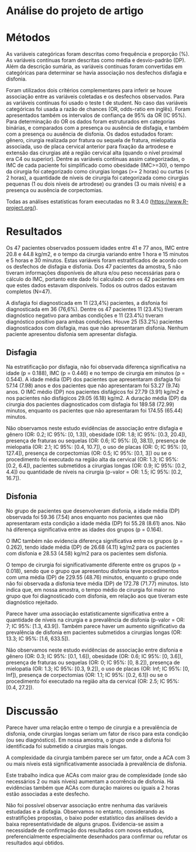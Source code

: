 # Análise do projeto de artigo





# Métodos

As variáveis categóricas foram descritas como frequência e proporção (%).
As variáveis contínuas foram descritas como média e desvio-padrão (DP).
Além da descrição sumária, as variáveis contínuas foram convertidas em categóricas para determinar se havia associação nos desfechos disfagia e disfonia.

Foram utilizados dois critérios complementares para inferir se houve associação entre as variáveis coletadas e os desfechos observados.
Para as variáveis contínuas foi usado o teste t de student.
No caso das variáveis categóricas foi usada a razão de chances (OR, odds-ratio em inglês).
Foram apresentados também os intervalos de confiança de 95% da OR (IC 95%).
Para determinação do OR os dados foram estruturados em categorias binárias, e comparados com a presença ou ausência de disfagia, e também com a presença ou ausência de disfonia.
Os dados estudados foram: gênero, cirurgia realizada por fratura ou sequela de fratura, mielopatia associada, uso de placa cervical anterior para fixação da artrodese e extensão das cirurgias até a região cervical alta (quando o nível proximal era C4 ou superior).
Dentre as variáveis contínuas assim categorizadas, o IMC de cada paciente foi simplificado como obesidade (IMC>=30), o tempo da cirurgia foi categorizado como cirurgias longas (>= 2 horas) ou curtas (< 2 horas), a quantidade de níveis de cirurgia foi categorizada como cirurgias pequenas (1 ou dois níveis de artrodese) ou grandes (3 ou mais níveis) e a presença ou ausência de corpectomias.

Todas as análises estatísticas foram executadas no R 3.4.0 (https://www.R-project.org/).

# Resultados



Os 47 pacientes observados possuem idades entre 41 e 77 anos, IMC entre 20.8 e 44.8 kg/m2, e o tempo da cirurgia variando entre 1 hora e 15 minutos e 5 horas e 30 minutos.
Estas variáveis foram estratificados de acordo com os desfechos de disfagia e disfonia.
Dos 47 pacientes da amostra, 5 não tiveram informações disponíveis de altura e/ou peso necessárias para o cálculo do IMC, portanto este dado foi calculado com os 42 pacientes em que estes dados estavam disponíveis.
Todos os outros dados estavam completos (N=47).

A disfagia foi diagnosticada em 11 (23,4%) pacientes, a disfonia foi diagnosticada em 36 (76,6%).
Dentre os 47 pacientes 11 (23.4%) tiveram diagnóstico negativo para ambas condições e 11 (23.4%) tiveram diagnóstico positivo para ambas condições. 
Houve 25 (53.2%) pacientes diagnosticados com disfagia, mas que não apresentaram disfonia.
Nenhum paciente apresentou disfonia sem apresentar disfagia.

## Disfagia



Na estratificação por disfagia, não foi observada diferença significativa na idade (p = 0.188), IMC (p = 0.446) e no tempo de cirurgia em minutos (p = 0.544).
A idade média (DP) dos pacientes que apresentaram disfagia foi 57.14 (7.98) anos e dos pacientes que não apresentaram foi 53.27 (9.74) anos.
O IMC médio (DP) nos pacientes disfágicos foi 27.79 (3.91) kg/m2 e nos pacientes não disfágicos 29.05 (6.18) kg/m2.
A duração média (DP) da cirurgia dos pacientes diagnosticados com disfagia foi 189.58 (72.99) minutos, enquanto os pacientes que não apresentaram foi 174.55 (65.44) minutos.

Não observamos neste estudo evidências de associação entre disfagia e
gênero (OR: 0.2; IC 95%: [0, 1.3]),
obesidade (OR: 1.8; IC 95%: [0.3, 20.4]),
presença de fraturas ou sequelas (OR: 0.6; IC 95%: [0, 38.1]),
presença de mielopatia (OR: 2.1; IC 95%: [0.4, 10.7]),
o uso de placas (OR: 0; IC 95%: [0, 127.4]),
presença de corpectomias (OR: 0.5; IC 95%: [0.1, 3])
ou
se o procedimento foi executado na região alta da cervical (OR: 1.3; IC 95%: [0.2, 6.4]),
pacientes submetidos a cirurgias longas (OR: 0.9; IC 95%: [0.2, 4.4]) ou
quantidade de níveis na cirurgia (p-valor = OR: 1.5; IC 95%: [0.2, 16.7]).

## Disfonia



No grupo de pacientes que desenvolveram disfonia, a idade média (DP) observada foi 59.36 (7.54) anos enquanto nos pacientes que não apresentaram esta condição a idade média (DP) foi 55.28 (8.61) anos.
Não há diferença significativa entre as idades dos grupos (p = 0.164).

O IMC também não evidencia diferença significativa entre os grupos (p = 0.262), tendo idade média (DP) de 26.68 (4.11) kg/m2 para os pacientes com disfonia e 28.53 (4.58) kg/m2 para os pacientes sem disfonia.

O tempo de cirurgia foi significativamente diferente entre os grupos (p = 0.018), sendo que o grupo que apresentou disfonia teve procedimentos com uma média (DP) de 229.55 (48.76) minutos, enquanto o grupo onde não foi observada a disfonia teve média (DP) de 172.78 (71.77) minutos.
Isto indica que, em nossa amostra, o tempo médio de cirurgia foi maior no grupo que foi diagnosticado com disfonia, em relação aos que tiveram este diagnóstico rejeitado.

Parece haver uma associação estatisticamente significativa entre a quantidade de níveis na cirurgia e a prevalência de disfonia (p-valor = OR: 7; IC 95%: [1.3, 43.9]).
Também parece haver um aumento significativo da prevalência de disfonia em pacientes submetidos a cirurgias longas (OR: 13.3; IC 95%: [1.6, 633.5]).

Não observamos neste estudo evidências de associação entre disfonia e
gênero (OR: 0.3; IC 95%: [0.1, 1.6]),
obesidade (OR: 0.6; IC 95%: [0, 3.6]),
presença de fraturas ou sequelas (OR: 0; IC 95%: [0, 8.2]),
presença de mielopatia (OR: 1.3; IC 95%: [0.3, 9.2]),
o uso de placas (OR: Inf; IC 95%: [0, Inf]),
presença de corpectomias (OR: 1.1; IC 95%: [0.2, 6.1])
ou
se o procedimento foi executado na região alta da cervical (OR: 2.5; IC 95%: [0.4, 27.2]).

# Discussão

Parece haver uma relação entre o tempo de cirurgia e a prevalência de disfonia, onde cirurgias longas seriam um fator de risco para esta condição (ou seu diagnóstico).
Em nossa amostra, o grupo onde a disfonia foi identificada foi submetido a cirurgias mais longas.

A complexidade da cirurgia também parece ser um fator, onde a ACA com 3 ou mais níveis está significativamente associada à prevalência de disfonia.

Este trabalho indica que ACAs com maior grau de complexidade (onde são necessários 2 ou mais níveis) aumentam a ocorrência de disfonia.
Há evidências também que ACAs com duração maiores ou iguais a 2 horas estão associadas a este desfecho.

Não foi possível observar associação entre nenhuma das variáveis estudadas e a disfagia.
Observamos no entanto, considerando as estratifições propostas, o baixo poder estatístico das análises devido a baixa representatividade de alguns grupos.
Evidencia-se assim a necessidade de confirmação dos resultados com novos estudos, preferencialmente especialmente desenhados para confirmar ou refutar os resultados aqui obtidos.
